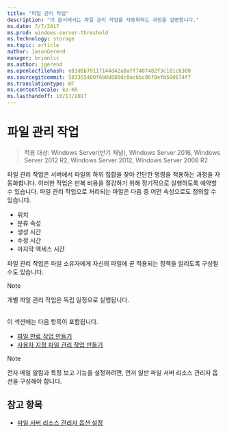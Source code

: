 ```yaml
---
title: "파일 관리 작업"
description: "이 문서에서는 파일 관리 작업을 자동화하는 과정을 설명합니다."
ms.date: 7/7/2017
ms.prod: windows-server-threshold
ms.technology: storage
ms.topic: article
author: JasonGerend
manager: brianlic
ms.author: jgerend
ms.openlocfilehash: e83d0b79117144d42a0aff748f482f3c181cb300
ms.sourcegitcommit: 583355400f6b0d880dc0ac6bc06f0efb50d674f7
ms.translationtype: HT
ms.contentlocale: ko-KR
ms.lasthandoff: 10/17/2017
---
```

# <a name="file-management-tasks"></a>파일 관리 작업

> 적용 대상: Windows Server(반기 채널), Windows Server 2016, Windows Server 2012 R2, Windows Server 2012, Windows Server 2008 R2

파일 관리 작업은 서버에서 파일의 하위 집합을 찾아 간단한 명령을 적용하는 과정을 자동화합니다. 이러한 작업은 반복 비용을 절감하기 위해 정기적으로 실행하도록 예약할 수 있습니다. 파일 관리 작업으로 처리되는 파일은 다음 중 어떤 속성으로도 정의할 수 있습니다.

-   위치
-   분류 속성
-   생성 시간
-   수정 시간
-   마지막 액세스 시간

파일 관리 작업은 파일 소유자에게 자신의 파일에 곧 적용되는 정책을 알리도록 구성될 수도 있습니다.

> [!Note]
> 개별 파일 관리 작업은 독립 일정으로 실행됩니다.

<br />
이 섹션에는 다음 항목이 포함됩니다.

-   [파일 만료 작업 만들기](create-file-expiration-task.md)
-   [사용자 지정 파일 관리 작업 만들기](create-custom-file-management-task.md)

> [!Note]
> 전자 메일 알림과 특정 보고 기능을 설정하려면, 먼저 일반 파일 서버 리소스 관리자 옵션을 구성해야 합니다.

## <a name="see-also"></a>참고 항목

-   [파일 서버 리소스 관리자 옵션 설정](setting-file-server-resource-manager-options.md)


